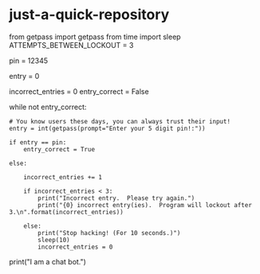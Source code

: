 # just-a-quick-repository

from getpass import getpass
from time import sleep
ATTEMPTS_BETWEEN_LOCKOUT = 3

pin = 12345

entry = 0

incorrect_entries = 0
entry_correct = False

while not entry_correct:
    
    # You know users these days, you can always trust their input!
    entry = int(getpass(prompt="Enter your 5 digit pin!:"))

    if entry == pin:
        entry_correct = True
    
    else:

        incorrect_entries += 1
        
        if incorrect_entries < 3:  
            print("Incorrect entry.  Please try again.")
            print("{0} incorrect entry(ies).  Program will lockout after 3.\n".format(incorrect_entries))
        
        else:
            print("Stop hacking! (For 10 seconds.)")
            sleep(10)
            incorrect_entries = 0

print("I am a chat bot.")
